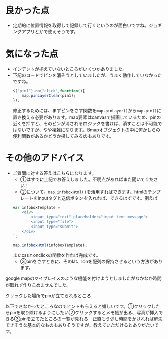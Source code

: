 # 良かった点
- 定期的に位置情報を取得して記録して行くというのが面白いですね。ジョギングアプリとかで使えそうです。

# 気になった点
- インデントが揃えていないところがいくつかありました。
- 下記のコードでピンを消そうとしていましたが、うまく動作していなかったですね。
    ```js
    $("pin1").on("click",function(){
        map.pinLayerClear(pin1);
    });
    ```
    修正するためには、まずピンをさす関数を`map.pinLayer()`から`map.pin()`に置き換える必要があります。map要素はcanvasで描画しているため、pinの近くを押すと、そのピンが消されるロジックを書けば、消すことは不可能ではないですが、やや複雑になります。Bmapオブジェクトの中に何かしらの便利関数があるかどうか探してみるのもありです。

# その他のアドバイス
- ご質問に対する答えはこちらになります。
    - ①はすでに上記でお答えしました。不明点があればまた聞いてください！
    - ②について。`map.infoboxHtml()`を活用すればできます。htmlのテンプレートをinputタグと送信ボタンを入れれば、できるはずです。例えば
    ```js
    var infoboxTemplate = `
        <div>
            <input type="text" placeholder="input text message">
            <input type="file">
            <input type="submit">
        </div>
    `;

    map.infoboxHtml(infoboxTemplate);
    ```
    またcssとonclickの関数を作れば完成です。
    - ③pinをさすときに、そのlat、lonを配列の保持させるという方法があります。

google mapのマイプレイスのような機能を付けようとしましたがなかなか時間が取れず作りこめませんでした。

クリックした場所でpinが立てられるところ

以下できなかったところなのでヒントもらえると嬉しいです。①クリックしたらpinを取り除けるようにしたい②クリックするとメモ帳が出る、写真が挿入できる③pinを立てたところの一覧が見れる　正直もう少し時間をかけれれば解決できそうな基本的なものもありそうですが、教えていただけるとありがたいです。